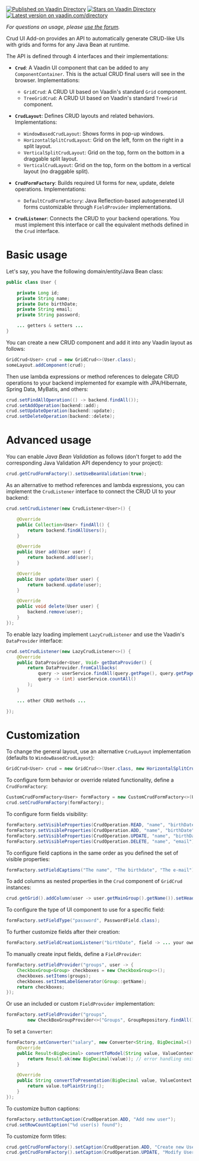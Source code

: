 [![Published on Vaadin  Directory](https://img.shields.io/badge/Vaadin%20Directory-published-00b4f0.svg)](https://vaadin.com/directory/component/crud-ui-add-on)
[![Stars on Vaadin Directory](https://img.shields.io/vaadin-directory/star/crud-ui-add-on.svg)](https://vaadin.com/directory/component/crud-ui-add-on)
[![Latest version on vaadin.com/directory](https://img.shields.io/vaadin-directory/v/crud-ui-add-on.svg)](https://img.shields.io/vaadin-directory/v/crud-ui-add-on.svg)

_For questions on usage, please [use the forum](https://vaadin.com/forum/t/crud-ui-add-on/156634/1)._

Crud UI Add-on provides an API to automatically generate CRUD-like UIs with grids and forms for any Java Bean at runtime.

The API is defined through 4 interfaces and their implementations:

* **`Crud`**: A Vaadin UI component that can be added to any `ComponentContainer`. This is the actual CRUD final users will see in the browser. Implementations:

  * `GridCrud`: A CRUD UI based on Vaadin's standard `Grid` component.
  * `TreeGridCrud`: A CRUD UI based on Vaadin's standard `TreeGrid` component.

* **`CrudLayout`**: Defines CRUD layouts and related behaviors. Implementations:

  * `WindowBasedCrudLayout`: Shows forms in pop-up windows.
  * `HorizontalSplitCrudLayout`: Grid on the left, form on the right in a split layout.
  * `VerticalSplitCrudLayout`: Grid on the top, form on the bottom in a draggable split layout.
  * `VerticalCrudLayout`: Grid on the top, form on the bottom in a vertical layout (no draggable split).

* **`CrudFormFactory`**: Builds required UI forms for new, update, delete operations. Implementations:

  * `DefaultCrudFormFactory`: Java Reflection-based autogenerated UI forms customizable through `FieldProvider` implementations.

* **`CrudListener`**: Connects the CRUD to your backend operations. You must implement this interface or call the equivalent methods defined in the `Crud` interface.

# Basic usage

Let's say, you have the following domain/entity/Java Bean class:

```java
public class User {

    private Long id;
    private String name;
    private Date birthDate;
    private String email;
    private String password;

    ... getters & setters ...
}
```

You can create a new CRUD component and add it into any Vaadin layout as follows:
```java
GridCrud<User> crud = new GridCrud<>(User.class);
someLayout.addComponent(crud);
```

Then use lambda expressions or method references to delegate CRUD operations to your backend implemented for example with JPA/Hibernate, Spring Data, MyBatis, and others:

```java
crud.setFindAllOperation(() -> backend.findAll());
crud.setAddOperation(backend::add);
crud.setUpdateOperation(backend::update);
crud.setDeleteOperation(backend::delete);
```

# Advanced usage

You can enable _Java Bean Validation_ as follows (don't forget to add the corresponding Java Validation API dependency to your project):

```java
crud.getCrudFormFactory().setUseBeanValidation(true);
```

As an alternative to method references and lambda expressions, you can implement the `CrudListener` interface to connect the CRUD UI to your backend:

```java
crud.setCrudListener(new CrudListener<User>() {

    @Override
    public Collection<User> findAll() {
        return backend.findAllUsers();
    }

    @Override
    public User add(User user) {
        return backend.add(user);
    }

    @Override
    public User update(User user) {
        return backend.update(user);
    }

    @Override
    public void delete(User user) {
        backend.remove(user);
    }
});
```

To enable lazy loading implement `LazyCrudListener` and use the Vaadin's `DataProvider` interface:

```java
crud.setCrudListener(new LazyCrudListener<>() {
	@Override
	public DataProvider<User, Void> getDataProvider() {
		return DataProvider.fromCallbacks(
			query -> userService.findAll(query.getPage(), query.getPageSize()).stream(),
			query -> (int) userService.countAll()
		);
	}

	... other CRUD methods ...

});
```

# Customization

To change the general layout, use an alternative `CrudLayout` implementation (defaults to `WindowBasedCrudLayout`):

```java
GridCrud<User> crud = new GridCrud<>(User.class, new HorizontalSplitCrudLayout());
````

To configure form behavior or override related functionality, define a `CrudFormFactory`:

```java
CustomCrudFormFactory<User> formFactory = new CustomCrudFormFactory<>(User.class);
crud.setCrudFormFactory(formFactory);
```

To configure form fields visibility:

```java
formFactory.setVisibleProperties(CrudOperation.READ, "name", "birthDate", "email", "groups", "mainGroup", "active");
formFactory.setVisibleProperties(CrudOperation.ADD, "name", "birthDate", "email", "password", "groups", "mainGroup", "active");
formFactory.setVisibleProperties(CrudOperation.UPDATE, "name", "birthDate", "email", "groups", "mainGroup", "active");
formFactory.setVisibleProperties(CrudOperation.DELETE, "name", "email");
````

To configure field captions in the same order as you defined the set of visible properties:

```java
formFactory.setFieldCaptions("The name", "The birthdate", "The e-mail");
```

To add columns as nested properties in the  `Crud` component of `GridCrud` instances:

```java
crud.getGrid().addColumn(user -> user.getMainGroup().getName()).setHeader("Main group").setKey("key");
```

To configure the type of UI component to use for a specific field:

```java
formFactory.setFieldType("password", PasswordField.class);
```

To further customize fields after their creation:

```java
formFactory.setFieldCreationListener("birthDate", field -> ... your own logic here ...);
```

To manually create input fields, define a `FieldProvider`:

```java
formFactory.setFieldProvider("groups", user -> {
    CheckboxGroup<Group> checkboxes = new CheckboxGroup<>();
    checkboxes.setItems(groups);
    checkboxes.setItemLabelGenerator(Group::getName);
    return checkboxes;
});
```

Or use an included or custom `FieldProvider` implementation:

```java
formFactory.setFieldProvider("groups",
        new CheckBoxGroupProvider<>("Groups", GroupRepository.findAll(), Group::getName));
```

To set a `Converter`:

```java
formFactory.setConverter("salary", new Converter<String, BigDecimal>() {
    @Override
    public Result<BigDecimal> convertToModel(String value, ValueContext valueContext) {
        return Result.ok(new BigDecimal(value)); // error handling omitted
    }

    @Override
    public String convertToPresentation(BigDecimal value, ValueContext valueContext) {
        return value.toPlainString();
    }
});
```

To customize button captions:

```java
formFactory.setButtonCaption(CrudOperation.ADD, "Add new user");
crud.setRowCountCaption("%d user(s) found");
```

To customize form titles:

```java
crud.getCrudFormFactory().setCaption(CrudOperation.ADD, "Create new User");
crud.getCrudFormFactory().setCaption(CrudOperation.UPDATE, "Modify User");
```
